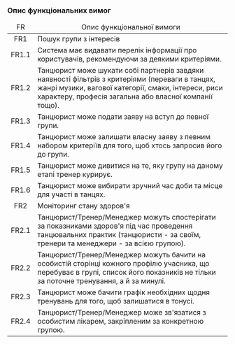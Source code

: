 ### Опис функціональних вимог 

<table>
    <thead align="center">
        <tr>
            <td>FR</td>
            <td>Опис функціональної вимоги</td>
        </tr>
    </thead>
    <tbody>
        <tr>
            <td align="center">FR1</td>
            <td>Пошук групи з інтересів</td>
        </tr>
        <tr>
            <td align="center">FR1.1</td>
            <td>Система має видавати перелік інформації про користувачів, рекомендуючи за деякими критеріями.</td>
        </tr>
        <tr>
            <td align="center">FR1.2</td>
            <td>Танцюрист може шукати собі партнерів завдяки наявності фільтрів з критеріями (переваги в танцях, жанрі музики, вагової категорії, смаки, інтереси, риси характеру, професія загальна або власної компанії тощо).</td>
        </tr>
        <tr>
            <td align="center">FR1.3</td>
            <td>Танцюрист може подати заяву на вступ до певної групи.</td>
        </tr>
        <tr>
            <td align="center">FR1.4</td>
            <td>Танцюрист може залишати власну заяву з певним набором критеріїв для того, щоб хтось запросив його до групи.</td>
        </tr>
        <tr>
            <td align="center">FR1.5</td>
            <td>Танцюрист може дивитися на те, яку групу на даному етапі тренер курирує.</td>
        </tr>
        <tr>
            <td align="center">FR1.6</td>
            <td>Танцюрист може вибирати зручний час доби та місце для участі в танцях.</td>
        </tr>
        <tr>
            <td align="center">FR2</td>
            <td>Моніторинг стану здоров'я</td>
        </tr>
        <tr>
            <td align="center">FR2.1</td>
            <td>Танцюрист/Тренер/Менеджер можуть спостерігати за показниками здоров'я під час проведення танцювальних практик (танцюристи - за своїм, тренери та менеджери - за всією групою).</td>
        </tr>
        <tr>
            <td align="center">FR2.2</td>
            <td>Танцюрист/Тренер/Менеджер можуть бачити на особистій сторінці кожного профілю учасника, що перебуває в групі, список його показників не тільки за поточне тренування, а й за минулі.</td>
        </tr>
        <tr>
            <td align="center">FR2.3</td>
            <td>Танцюрист може бачити графік необхідних щодня тренувань для того, щоб залишатися в тонусі.</td>
        </tr>
        <tr>
            <td align="center">FR2.4</td>
            <td>Танцюрист/Тренер/Менеджер може зв'язатися з особистим лікарем, закріпленим за конкретною групою.</td>
        </tr>
    </tbody>
</table>
